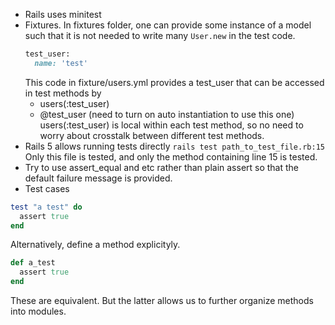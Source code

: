 * Rails uses minitest
* Fixtures.
  In fixtures folder, one can provide some instance of a model such that it is not needed to write many `User.new` in the test
  code.
  ```ruby
  test_user:
    name: 'test'
  ```
  This code in fixture/users.yml provides a test_user that can be accessed in test methods by
  * users(:test_user)
  * @test_user (need to turn on auto instantiation to use this one)
  users(:test_user) is local within each test method, so no need to worry about crosstalk between different test methods.
* Rails 5 allows running tests directly
  `rails test path_to_test_file.rb:15`
  Only this file is tested, and only the method containing line 15 is tested.
* Try to use assert_equal and etc rather than plain assert so that the default failure message is provided.
* Test cases
```ruby
test "a test" do
  assert true
end
```
   Alternatively, define a method explicityly.
```ruby
def a_test
  assert true
end
```
   These are equivalent. But the latter allows us to further organize methods into modules.
